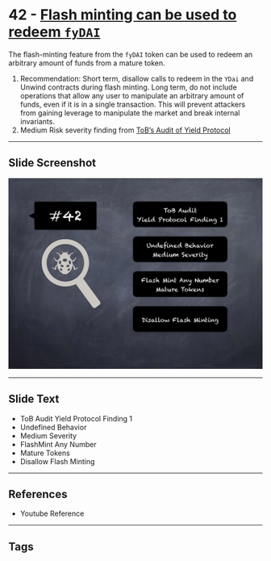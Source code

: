 
# 42 - [Flash minting can be used to redeem `fyDAI`](./Flash%20minting%20can%20be%20used%20to%20redeem%20`fyDAI`.md)

The flash-minting feature from the `fyDAI` token can be used to redeem an arbitrary amount of funds from a mature token.

1. Recommendation: Short term, disallow calls to redeem in the `YDai` and Unwind contracts during flash minting. Long term, do not include operations that allow any user to manipulate an arbitrary amount of funds, even if it is in a single transaction. This will prevent attackers from gaining leverage to manipulate the market and break internal invariants.
2. Medium Risk severity finding from [ToB’s Audit of Yield Protocol](https://github.com/trailofbits/publications/blob/master/reviews/YieldProtocol.pdf)
___
## Slide Screenshot
![042.png](../../images/7.%20Audit%20Findings%20101/042.png)
___
## Slide Text
- ToB Audit Yield Protocol Finding 1
- Undefined Behavior
- Medium Severity
- FlashMint Any Number
- Mature Tokens
- Disallow Flash Minting
___
## References
- Youtube Reference
___
## Tags
